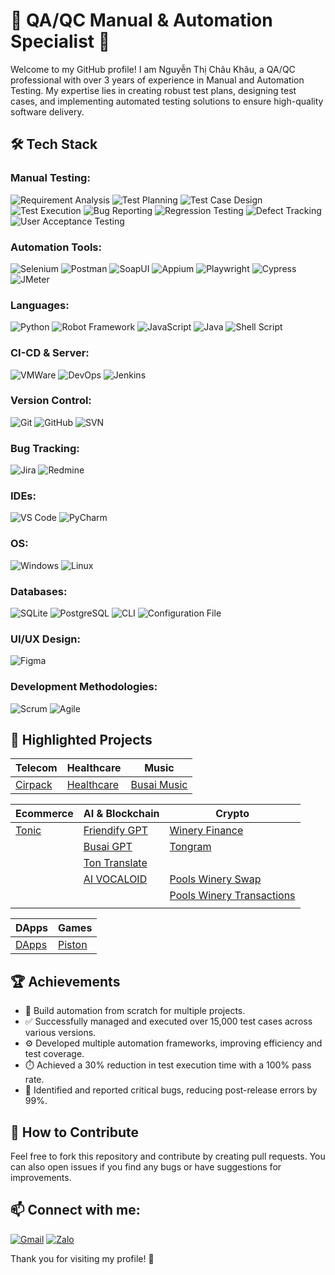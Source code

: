 # 🌟 QA/QC Manual & Automation Specialist 🌟

Welcome to my GitHub profile! I am Nguyễn Thị Châu Khâu, a QA/QC professional with over 3 years of experience in Manual and Automation Testing. My expertise lies in creating robust test plans, designing test cases, and implementing automated testing solutions to ensure high-quality software delivery.

## 🛠️ Tech Stack

### **Manual Testing:**
![Requirement Analysis](https://img.shields.io/badge/-Requirement_Analysis-FF5733?style=flat)
![Test Planning](https://img.shields.io/badge/-Test_Planning-F39C12?style=flat)
![Test Case Design](https://img.shields.io/badge/-Test_Case_Design-FFC300?style=flat)
![Test Execution](https://img.shields.io/badge/-Test_Execution-007BFF?style=flat)
![Bug Reporting](https://img.shields.io/badge/-Bug_Reporting-DAF7A6?style=flat)
![Regression Testing](https://img.shields.io/badge/-Regression_Testing-581845?style=flat)
![Defect Tracking](https://img.shields.io/badge/-Defect_Tracking-28A745?style=flat)
![User Acceptance Testing](https://img.shields.io/badge/-User_Acceptance_Testing-8E44AD?style=flat)

### **Automation Tools:**
![Selenium](https://img.shields.io/badge/-Selenium-blue?style=flat&logo=selenium) 
![Postman](https://img.shields.io/badge/-Postman-orange?style=flat&logo=postman) 
![SoapUI](https://img.shields.io/badge/-SoapUI-green?style=flat&logo=soapui)
![Appium](https://img.shields.io/badge/-Appium-purple?style=flat&logo=appium)
![Playwright](https://img.shields.io/badge/-Playwright-brightgreen?style=flat&logo=playwright)
![Cypress](https://img.shields.io/badge/-Cypress-darkgreen?style=flat&logo=cypress)
![JMeter](https://img.shields.io/badge/-JMeter-red?style=flat&logo=apachejmeter)

### **Languages:**
![Python](https://img.shields.io/badge/-Python-blue?style=flat) 
![Robot Framework](https://img.shields.io/badge/-Robot_Framework-green?style=flat&logo=robotframework)
![JavaScript](https://img.shields.io/badge/-JavaScript-yellow?style=flat&logo=JavaScript)
![Java](https://img.shields.io/badge/-Java-red?style=flat&logo=Java)
![Shell Script](https://img.shields.io/badge/-Shell_Script-2E7C2E?style=flat&logo=gnu-bash)

### **CI-CD & Server:**
![VMWare](https://img.shields.io/badge/-VMWare-0078D4?style=flat&logo=vmware)
![DevOps](https://img.shields.io/badge/-DevOps-0E76A8?style=flat&logo=devops)
![Jenkins](https://img.shields.io/badge/-Jenkins-D24939?style=flat&logo=jenkins)

### **Version Control:**
![Git](https://img.shields.io/badge/-Git-black?style=flat&logo=git) 
![GitHub](https://img.shields.io/badge/-GitHub-grey?style=flat&logo=github) 
![SVN](https://img.shields.io/badge/-SVN-blue?style=flat&logo=subversion)

### **Bug Tracking:**
![Jira](https://img.shields.io/badge/-Jira-0052CC?style=flat&logo=jira) 
![Redmine](https://img.shields.io/badge/-Redmine-8B0000?style=flat&logo=redmine)

### **IDEs:**
![VS Code](https://img.shields.io/badge/-VS_Code-blue?style=flat&logo=visualstudiocode) 
![PyCharm](https://img.shields.io/badge/-PyCharm-green?style=flat&logo=pycharm)

### **OS:**
![Windows](https://img.shields.io/badge/-Windows-0078D4?style=flat&logo=microsoftwindows) 
![Linux](https://img.shields.io/badge/-Linux-FCC624?style=flat&logo=linux)

### **Databases:**
![SQLite](https://img.shields.io/badge/-SQLite-003B57?style=flat) 
![PostgreSQL](https://img.shields.io/badge/-PostgreSQL-336791?style=flat&logo=postgresql)
![CLI](https://img.shields.io/badge/-CLI-2E7C2E?style=flat&logo=gnu-bash)
![Configuration File](https://img.shields.io/badge/-Configuration_File-2E7C2E?style=flat&logo=gnu-bash)

### **UI/UX Design:**
![Figma](https://img.shields.io/badge/-Figma-F24E1E?style=flat&logo=figma)

### **Development Methodologies:**
![Scrum](https://img.shields.io/badge/-Scrum-DA1212?style=flat)
![Agile](https://img.shields.io/badge/-Agile-28A745?style=flat)

## 🌿 Highlighted Projects

| **Telecom**              | **Healthcare**          | **Music**                 |
|--------------------------|------------------------|---------------------------|
| [Cirpack](https://www.cirpack.com/) | [Healthcare](https://bestmed.au/) | [Busai Music](https://music.busai.me/new_music) |


| **Ecommerce**            | **AI & Blockchain**     | **Crypto**                |
|--------------------------|------------------------|---------------------------|
| [Tonic](https://tonic.tongram.app/vi) | [Friendify GPT](https://friendify.ai/) | [Winery Finance](https://winery.finance/info/overview) |
|                          | [Busai GPT](https://gpt.busai.me/welcome) | [Tongram](https://tongram.app/en) |
|                          | [Ton Translate](https://gpt.busai.me/welcome) |  |
|                          | [AI VOCALOID](https://ari.aurumai.io/dashboard/) | [Pools Winery Swap](https://swap.poolswinery.it/swap) |
|                          |                        | [Pools Winery Transactions](https://bridge.poolswinery.it/transactions) |
|                          |                        |  |


| **DApps**                | **Games**               |
|--------------------------|------------------------|
| [DApps](https://dev.tongram.app/vi) | [Piston](https://t.me/piston_dev_bot/pistonhubdev) |


## 🏆 Achievements

- 🚀 Build automation from scratch for multiple projects.
- ✅ Successfully managed and executed over 15,000 test cases across various versions.
- ⚙️ Developed multiple automation frameworks, improving efficiency and test coverage.
- ⏱️ Achieved a 30% reduction in test execution time with a 100% pass rate.
- 🐞 Identified and reported critical bugs, reducing post-release errors by 99%.

## 🤝 How to Contribute

Feel free to fork this repository and contribute by creating pull requests. You can also open issues if you find any bugs or have suggestions for improvements.

## 📫 Connect with me:
[![Gmail](https://img.shields.io/badge/-Gmail-red?style=flat&logo=gmail)](mailto:chaukhau2000@gmail.com)
[![Zalo](https://img.shields.io/badge/-Zalo-0078D4?style=flat&logo=zalo)](https://zalo.me/0327720369) 

Thank you for visiting my profile! 🌟
